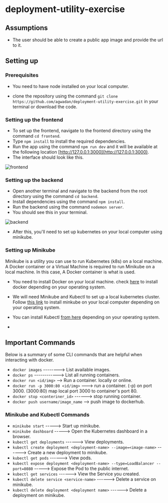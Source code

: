 # deployment-utility-exercise

## Assumptions

* The user should be able to create a public app image and provide the url to it.

## Setting up

### Prerequisites

* You need to have node installed on your local computer.

* clone the repository using the command ```git clone https://github.com/agwadan/deployment-utility-exercise.git``` in your terminal or download the code.

### Setting up the frontend
* To set up the frontend, navigate to the frontend directory using the command ```cd frontend```.
* Type ```npm install``` to install the required dependencies.
* Run the app using the command ```npm run dev``` and it will be available at the following location [http://127.0.0.1:3000](http://127.0.0.1:3000). 
* The interface should look like this.

![frontend](https://user-images.githubusercontent.com/30318555/127167330-9c188a03-14f8-4624-9ab8-1af49b5f8085.png)



### Setting up the backend
* Open another terminal and navigate to the backend from the root directory using the command ```cd backend```.
* Install dependencies using the command ```npm install```.
* Run the backend using the command ```nodemon server```.
* You should see this in your terminal.

![backend](https://user-images.githubusercontent.com/30318555/126915169-10b94665-488a-401c-9c33-5af26a3b8790.png)

* After this, you'll need to set up kubernetes on your local computer using minikube.

### Setting up Minikube
Minikube is a utility you can use to run Kubernetes (k8s) on a local machine. A Docker container or a Virtual Machine is required to run Minikube on a local machine. In this case, A Docker container is what is used.

* You need to install Docker on your local machine. check [here](https://docs.docker.com/get-started/) to install docker depending on your operating system.
* We will need Minikube and Kubectl to set up a local kubernetes cluster. Follow [this link](https://minikube.sigs.k8s.io/) to install minkube on your local computer depending on your operating system. 
* You can install Kubectl [from here](https://kubernetes.io/docs/tasks/tools/) depending on your operating system.

* 

## Important Commands

Below is a summary of some CLI commands that are helpful when interacting with docker.

* `docker images` --------> List available images.
* `docker ps` ------------> List all running containers.
* `docker run <id/img>` --> Run a container. locally or online.
* `docker run -p 3000:80 <id/img>` ---> run a container. (-p) on port 3000. (3000:80) map local port 3000 to container's port 80.
* `docker stop <conteriner_id>` ------> stop running container.
* `docker push username/image_name` --> push image to dockerhub.

### Minikube and Kubectl Commands

* `minikube start` -----> Start up minikube.
* `minikube dashboard` -----> Open the Kubernetes dashboard in a browser.
* `kubectl get deployments` ------> View deployments.
* `kubectl create deployment <deployment-name> --image=<image-name>` ------> Create a new deployment to minikube.
* `kubectl get pods` ------> View pods.
* `kubectl expose deployment <deployment-name> --type=LoadBalancer --port=8080` -----> Expose the Pod to the public internet.
* `kubectl get services` ------> View the Service you created.
* `kubectl delete service <service-name>` ------> Delete a service on minikube.
* `kubectl delete deployment <deployment name>` ------> Delete a deployment on minikube.